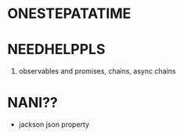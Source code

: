 # ONESTEPATATIME

# NEEDHELPPLS
1. observables and promises, chains, async chains


# NANI??
- jackson json property
